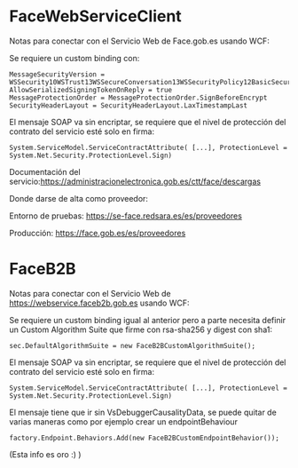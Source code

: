 # FaceWebServiceClient
Notas para conectar con el Servicio Web de Face.gob.es usando WCF:

Se requiere un custom binding con:

    MessageSecurityVersion = WSSecurity10WSTrust13WSSecureConversation13WSSecurityPolicy12BasicSecurityProfile10
    AllowSerializedSigningTokenOnReply = true
    MessageProtectionOrder = MessageProtectionOrder.SignBeforeEncrypt
    SecurityHeaderLayout = SecurityHeaderLayout.LaxTimestampLast

El mensaje SOAP va sin encriptar, se requiere que el nivel de protección del contrato del servicio esté solo en firma:

    System.ServiceModel.ServiceContractAttribute( [...], ProtectionLevel = System.Net.Security.ProtectionLevel.Sign)


Documentación del servicio:https://administracionelectronica.gob.es/ctt/face/descargas

Donde darse de alta como proveedor:

Entorno de pruebas: https://se-face.redsara.es/es/proveedores

Producción: https://face.gob.es/es/proveedores


# FaceB2B 

Notas para conectar con el Servicio Web de https://webservice.faceb2b.gob.es usando WCF:

Se requiere un custom binding igual al anterior pero a parte necesita definir un Custom Algorithm Suite que firme con rsa-sha256 y digest con sha1:
    
    sec.DefaultAlgorithmSuite = new FaceB2BCustomAlgorithmSuite();
    
El mensaje SOAP va sin encriptar, se requiere que el nivel de protección del contrato del servicio esté solo en firma:

    System.ServiceModel.ServiceContractAttribute( [...], ProtectionLevel = System.Net.Security.ProtectionLevel.Sign)
    
El mensaje tiene que ir sin VsDebuggerCausalityData, se puede quitar de varias maneras como por ejemplo crear un endpointBehaviour

    factory.Endpoint.Behaviors.Add(new FaceB2BCustomEndpointBehavior());
    
(Esta info es oro :) )
